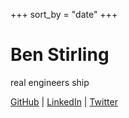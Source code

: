 +++
sort_by = "date"
+++

# Ben Stirling
real engineers ship

<a href="https://github.com/abenstirling">GitHub</a> | <a href="https://linkedin.com/in/abenstirling">LinkedIn</a> | <a href="https://x.com/abenstirling">Twitter</a>

